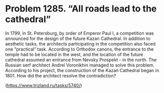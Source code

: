 # Problem 1285. “All roads lead to the cathedral”

In 1799, in St. Petersburg, by order of Emperor Paul I, a competition was announced for the design of the future Kazan Cathedral. In addition to aesthetic tasks, the architects participating in the competition also faced one “practical” task. According to Orthodox canons, the entrance to the temple had to be located in the west, and the location of the future cathedral assumed an entrance from Nevsky Prospekt - in the north. The Russian serf architect Andrei Voronikhin managed to solve this problem. According to his project, the construction of the Kazan Cathedral began in 1801. How did the architect resolve the contradiction?

(https://www.trizland.ru/tasks/5740/)
